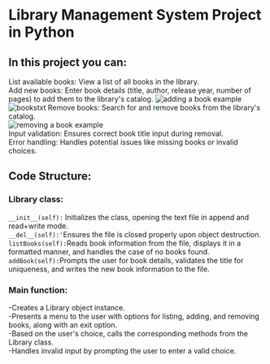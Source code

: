 # Library Management System Project in Python  

## In this project you can:  
List available books: View a list of all books in the library.  
Add new books: Enter book details (title, author, release year, number of pages) to add them to the library's catalog. 
![adding a book example](https://private-user-images.githubusercontent.com/108370783/306053614-23ca6b53-dac3-40d2-be5c-0c55d3610bbd.png?jwt=eyJhbGciOiJIUzI1NiIsInR5cCI6IkpXVCJ9.eyJpc3MiOiJnaXRodWIuY29tIiwiYXVkIjoicmF3LmdpdGh1YnVzZXJjb250ZW50LmNvbSIsImtleSI6ImtleTUiLCJleHAiOjE3MDgzNzA5MTYsIm5iZiI6MTcwODM3MDYxNiwicGF0aCI6Ii8xMDgzNzA3ODMvMzA2MDUzNjE0LTIzY2E2YjUzLWRhYzMtNDBkMi1iZTVjLTBjNTVkMzYxMGJiZC5wbmc_WC1BbXotQWxnb3JpdGhtPUFXUzQtSE1BQy1TSEEyNTYmWC1BbXotQ3JlZGVudGlhbD1BS0lBVkNPRFlMU0E1M1BRSzRaQSUyRjIwMjQwMjE5JTJGdXMtZWFzdC0xJTJGczMlMkZhd3M0X3JlcXVlc3QmWC1BbXotRGF0ZT0yMDI0MDIxOVQxOTIzMzZaJlgtQW16LUV4cGlyZXM9MzAwJlgtQW16LVNpZ25hdHVyZT0wNmUyOWRjMDgzZWQwZDAzMjFkZmRjMWE5MTM2ZDg1YTEyNjM3NWZlMmMyNjQxMmFhMzg3OTMwOWU2YTI2NmJhJlgtQW16LVNpZ25lZEhlYWRlcnM9aG9zdCZhY3Rvcl9pZD0wJmtleV9pZD0wJnJlcG9faWQ9MCJ9.6ofxqkPRwsJvN6MPG0eYV98Bxvwcg5KugzXxepcbDWk)  
![bookstxt](https://private-user-images.githubusercontent.com/108370783/306053819-2f0ec2ea-25af-4ffd-b711-1929dfdf6ebf.png?jwt=eyJhbGciOiJIUzI1NiIsInR5cCI6IkpXVCJ9.eyJpc3MiOiJnaXRodWIuY29tIiwiYXVkIjoicmF3LmdpdGh1YnVzZXJjb250ZW50LmNvbSIsImtleSI6ImtleTUiLCJleHAiOjE3MDgzNzA2ODcsIm5iZiI6MTcwODM3MDM4NywicGF0aCI6Ii8xMDgzNzA3ODMvMzA2MDUzODE5LTJmMGVjMmVhLTI1YWYtNGZmZC1iNzExLTE5MjlkZmRmNmViZi5wbmc_WC1BbXotQWxnb3JpdGhtPUFXUzQtSE1BQy1TSEEyNTYmWC1BbXotQ3JlZGVudGlhbD1BS0lBVkNPRFlMU0E1M1BRSzRaQSUyRjIwMjQwMjE5JTJGdXMtZWFzdC0xJTJGczMlMkZhd3M0X3JlcXVlc3QmWC1BbXotRGF0ZT0yMDI0MDIxOVQxOTE5NDdaJlgtQW16LUV4cGlyZXM9MzAwJlgtQW16LVNpZ25hdHVyZT1lYWEyYTkyN2E5N2M0ZDI4ZTFjMGE4OWYzNmRhNmY2YWEzNTNkMjAwMzU2YjRjMzVhOTQ3OWNiYTUxODVmNjZmJlgtQW16LVNpZ25lZEhlYWRlcnM9aG9zdCZhY3Rvcl9pZD0wJmtleV9pZD0wJnJlcG9faWQ9MCJ9.1R2ss0_DxgANf0U79qQvyIW-sya0s9I6RWLT99ijmQQ)
Remove books: Search for and remove books from the library's catalog.  
![removing a book example](https://private-user-images.githubusercontent.com/108370783/306053774-24c66de7-6250-4af7-9dec-dc3cd9b5920d.png?jwt=eyJhbGciOiJIUzI1NiIsInR5cCI6IkpXVCJ9.eyJpc3MiOiJnaXRodWIuY29tIiwiYXVkIjoicmF3LmdpdGh1YnVzZXJjb250ZW50LmNvbSIsImtleSI6ImtleTUiLCJleHAiOjE3MDgzNzA4NjEsIm5iZiI6MTcwODM3MDU2MSwicGF0aCI6Ii8xMDgzNzA3ODMvMzA2MDUzNzc0LTI0YzY2ZGU3LTYyNTAtNGFmNy05ZGVjLWRjM2NkOWI1OTIwZC5wbmc_WC1BbXotQWxnb3JpdGhtPUFXUzQtSE1BQy1TSEEyNTYmWC1BbXotQ3JlZGVudGlhbD1BS0lBVkNPRFlMU0E1M1BRSzRaQSUyRjIwMjQwMjE5JTJGdXMtZWFzdC0xJTJGczMlMkZhd3M0X3JlcXVlc3QmWC1BbXotRGF0ZT0yMDI0MDIxOVQxOTIyNDFaJlgtQW16LUV4cGlyZXM9MzAwJlgtQW16LVNpZ25hdHVyZT1hODcwZTFkMTQ4MmQwZjQzY2FjYjczMzJjYzY3MTJlMzY2MjczNTJmYWUyZjdkNmQxYjdmZWUyYmVlZGZmNTdhJlgtQW16LVNpZ25lZEhlYWRlcnM9aG9zdCZhY3Rvcl9pZD0wJmtleV9pZD0wJnJlcG9faWQ9MCJ9.Lmi-AH7bebH5Q5-VClbcbzF6q5Wd5wMFY2qHPdlw0co)  
Input validation: Ensures correct book title input during removal.  
Error handling: Handles potential issues like missing books or invalid choices.  
  
## Code Structure:  
### Library class:    
`__init__(self):` Initializes the class, opening the text file in append and read+write mode.  
`__del__(self):'`Ensures the file is closed properly upon object destruction.  
`listBooks(self):`Reads book information from the file, displays it in a formatted manner, and handles the case of no books found.  
`addBook(self):`Prompts the user for book details, validates the title for uniqueness, and writes the new book information to the file.  

  
### Main function:  
-Creates a Library object instance.  
-Presents a menu to the user with options for listing, adding, and removing books, along with an exit option.  
-Based on the user's choice, calls the corresponding methods from the Library class.  
-Handles invalid input by prompting the user to enter a valid choice.  
